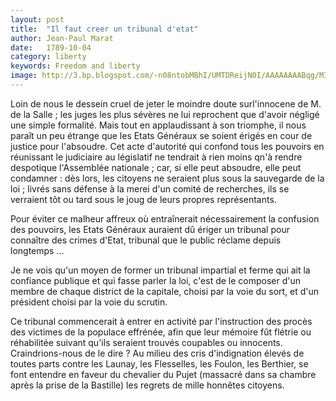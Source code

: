```yaml
---
layout: post
title:  "Il faut creer un tribunal d'etat"
author: Jean-Paul Marat
date:   1789-10-04
category: liberty
keywords: Freedom and liberty
image: http://3.bp.blogspot.com/-n08ntobMBhI/UMTDReijN0I/AAAAAAAABqg/MIUudl42aSQ/s1600/black+and+white+scenic+landscape+wallpaper+hd+%2813%29.jpg
---
```


Loin de nous le dessein cruel de jeter le moindre doute surl'innocene de M. de la Salle ; les juges les plus sévères ne lui reprochent que d'avoir négligé une simple formalité. Mais tout en applaudissant à son triomphe, il nous paraît un peu étrange que les Etats Généraux se soient érigés en cour de justice pour l'absoudre. Cet acte d'autorité qui confond tous les pouvoirs en réunissant le judiciaire au législatif ne tendrait à rien moins qn'à rendre despotique l'Assemblée nationale ; car, si elle peut absoudre, elle peut condamner : dès lors, les citoyens ne seraient plus sous la sauvegarde de la loi ; livrés sans défense à la merei d'un comité de recherches, ils se verraient tôt ou tard sous le joug de leurs propres représentants.

Pour éviter ce malheur affreux où entraînerait nécessairement la confusion des pouvoirs, les Etats Généraux auraient dû ériger un tribunal pour connaître des crimes d'Etat, tribunal que le public réclame depuis longtemps ...

Je ne vois qu'un moyen de former un tribunal impartial et ferme qui ait la confiance publique et qui fasse parler la loi, c'est de le composer d'un membre de chaque district de la capitale, choisi par la voie du sort, et d'un président choisi par la voie du scrutin.

Ce tribunal commencerait à entrer en activité par l'instruction des procès des victimes de la populace effrénée, afin que leur mémoire fût flétrie ou réhabilitée suivant qu'ils seraient trouvés coupables ou innocents. Craindrions-nous de le dire ? Au milieu des cris d'indignation élevés de toutes parts contre les Launay, les Flesselles, les Foulon, les Berthier, se font entendre en faveur du chevalier du Pujet (massacré dans sa chambre après la prise de la Bastille) les regrets de mille honnêtes citoyens.
